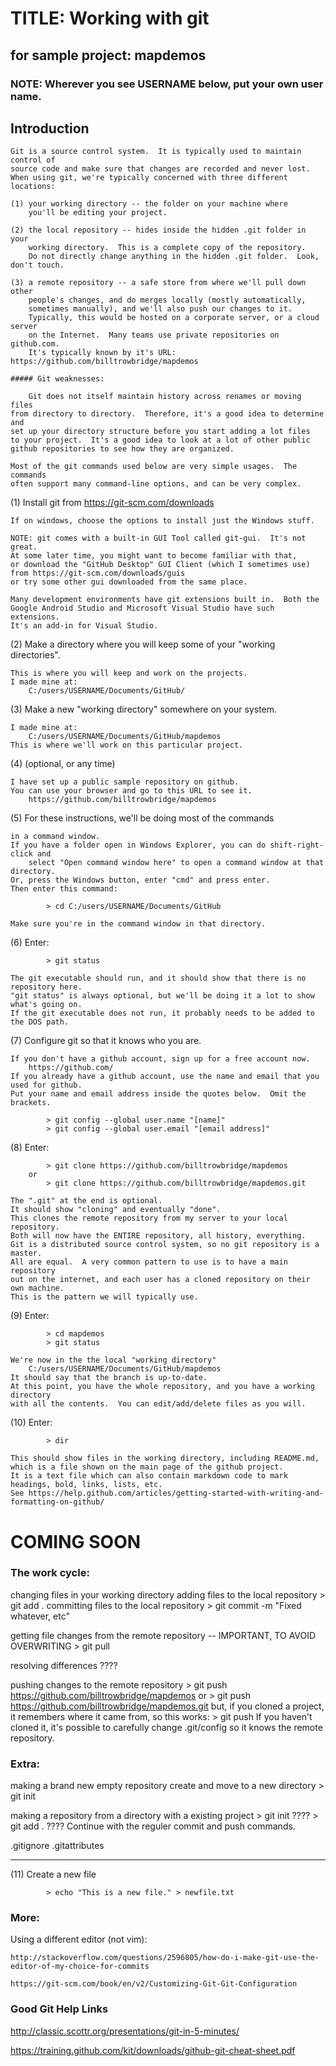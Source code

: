 
# TITLE: Working with git
## for sample project: mapdemos

### NOTE: Wherever you see USERNAME below, put your own user name.

## Introduction

    Git is a source control system.  It is typically used to maintain control of
    source code and make sure that changes are recorded and never lost.
    When using git, we're typically concerned with three different locations:
    
    (1) your working directory -- the folder on your machine where
        you'll be editing your project.
        
    (2) the local repository -- hides inside the hidden .git folder in your
        working directory.  This is a complete copy of the repository.
        Do not directly change anything in the hidden .git folder.  Look, don't touch.
        
    (3) a remote repository -- a safe store from where we'll pull down other
        people's changes, and do merges locally (mostly automatically,
        sometimes manually), and we'll also push our changes to it.
        Typically, this would be hosted on a corporate server, or a cloud server
        on the Internet.  Many teams use private repositories on github.com.
        It's typically known by it's URL: https://github.com/billtrowbridge/mapdemos

    ##### Git weaknesses:
    
        Git does not itself maintain history across renames or moving files
    from directory to directory.  Therefore, it's a good idea to determine and
    set up your directory structure before you start adding a lot files
    to your project.  It's a good idea to look at a lot of other public
    github repositories to see how they are organized.
    
    Most of the git commands used below are very simple usages.  The commands
    often support many command-line options, and can be very complex.

(1) Install git from https://git-scm.com/downloads

    If on windows, choose the options to install just the Windows stuff.

    NOTE: git comes with a built-in GUI Tool called git-gui.  It's not great.
    At some later time, you might want to become familiar with that,
    or download the "GitHub Desktop" GUI Client (which I sometimes use)
    from https://git-scm.com/downloads/guis
    or try some other gui downloaded from the same place.

    Many development environments have git extensions built in.  Both the
    Google Android Studio and Microsoft Visual Studio have such extensions.
    It's an add-in for Visual Studio.

(2) Make a directory where you will keep some of your "working directories".

    This is where you will keep and work on the projects.
    I made mine at:
        C:/users/USERNAME/Documents/GitHub/

(3) Make a new "working directory" somewhere on your system.

    I made mine at:
        C:/users/USERNAME/Documents/GitHub/mapdemos
    This is where we'll work on this particular project.

(4) (optional, or any time)

    I have set up a public sample repository on github.
    You can use your browser and go to this URL to see it.
        https://github.com/billtrowbridge/mapdemos

(5) For these instructions, we'll be doing most of the commands

    in a command window.
    If you have a folder open in Windows Explorer, you can do shift-right-click and
        select "Open command window here" to open a command window at that directory.
    Or, press the Windows button, enter "cmd" and press enter.
    Then enter this command:
```
        > cd C:/users/USERNAME/Documents/GitHub
```
    Make sure you're in the command window in that directory.
        
(6) Enter:
```
        > git status
```
    The git executable should run, and it should show that there is no repository here.
    "git status" is always optional, but we'll be doing it a lot to show
    what's going on.
    If the git executable does not run, it probably needs to be added to the DOS path.

(7) Configure git so that it knows who you are.

    If you don't have a github account, sign up for a free account now.
        https://github.com/
    If you already have a github account, use the name and email that you used for github.
    Put your name and email address inside the quotes below.  Omit the brackets.
```
        > git config --global user.name "[name]"
        > git config --global user.email "[email address]"
```

(8) Enter:
```
        > git clone https://github.com/billtrowbridge/mapdemos
    or
        > git clone https://github.com/billtrowbridge/mapdemos.git
```
    The ".git" at the end is optional.
    It should show "cloning" and eventually "done".
    This clones the remote repository from my server to your local repository.
    Both will now have the ENTIRE repository, all history, everything.
    Git is a distributed source control system, so no git repository is a master.
    All are equal.  A very common pattern to use is to have a main repository
    out on the internet, and each user has a cloned repository on their own machine.
    This is the pattern we will typically use.

(9) Enter:
```
        > cd mapdemos
        > git status
```    
    We're now in the the local "working directory"
        C:/users/USERNAME/Documents/GitHub/mapdemos
    It should say that the branch is up-to-date.
    At this point, you have the whole repository, and you have a working directory
    with all the contents.  You can edit/add/delete files as you will.

(10) Enter:
```        
        > dir
```
    This should show files in the working directory, including README.md,
    which is a file shown on the main page of the github project.
    It is a text file which can also contain markdown code to mark
    headings, bold, links, lists, etc.
    See https://help.github.com/articles/getting-started-with-writing-and-formatting-on-github/



# COMING SOON

### The work cycle:

changing files in your working directory
adding files to the local repository
    > git add .
committing files to the local repository
    > git commit -m "Fixed whatever, etc"

getting file changes from the remote repository -- IMPORTANT, TO AVOID OVERWRITING
    > git pull

resolving differences
    ????

pushing changes to the remote repository
    > git push https://github.com/billtrowbridge/mapdemos
  or
    > git push https://github.com/billtrowbridge/mapdemos.git
  but, if you cloned a project, it remembers where it came from, so this works:
    > git push
  If you haven't cloned it, it's possible to carefully change .git/config
  so it knows the remote repository.


### Extra:

making a brand new empty repository
    create and move to a new directory
    > git init

making a repository from a directory with a existing project
    > git init			????
    > git add .			????
    Continue with the reguler commit and push commands.


.gitignore
.gitattributes

----------------

(11) Create a new file
```
        > echo "This is a new file." > newfile.txt
```

### More:

Using a different editor (not vim):

    http://stackoverflow.com/questions/2596805/how-do-i-make-git-use-the-editor-of-my-choice-for-commits
    
    https://git-scm.com/book/en/v2/Customizing-Git-Git-Configuration

### Good Git Help Links

http://classic.scottr.org/presentations/git-in-5-minutes/

https://training.github.com/kit/downloads/github-git-cheat-sheet.pdf







